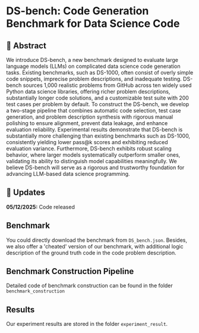 # DS-bench: Code Generation Benchmark for Data Science Code

##  :round_pushpin: Abstract
We introduce DS-bench, a new benchmark designed to evaluate large language models (LLMs) on complicated data science code generation tasks.
Existing benchmarks, such as DS-1000, often consist of overly simple code snippets, imprecise problem descriptions, and inadequate testing.
DS-bench sources 1,000 realistic problems from GitHub across ten widely used Python data science libraries, offering richer problem descriptions, substantially longer code solutions, and a customizable test suite with 200 test cases per problem by default.
To construct the DS-bench, we develop a two-stage pipeline that combines automatic code selection, test case generation, and problem description synthesis with rigorous manual polishing to ensure alignment, prevent data leakage, and enhance evaluation reliability.
Experimental results demonstrate that DS-bench is substantially more challenging than existing benchmarks such as DS-1000, consistently yielding lower pass@k scores and exhibiting reduced evaluation variance.
Furthermore, DS-bench exhibits robust scaling behavior, where larger models systematically outperform smaller ones, validating its ability to distinguish model capabilities meaningfully.
We believe DS-bench will serve as a rigorous and trustworthy foundation for advancing LLM-based data science programming.

## :rocket: Updates
**05/12/2025:** Code released

## Benchmark

You could directly download the benchmark from `DS_bench.json`.
Besides, we also offer a 'cheated' version of our benchmark, with additional logic description of the ground truth code in the code problem description.

## Benchmark Construction Pipeline

Detailed code of benchmark construction can be found in the folder `benchmark_construction`

## Results
Our experiment results are stored in the folder `experiment_result`.
